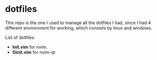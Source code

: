 # dotfiles

This repo is the one I used to manage all the dotfiles I had, since I had 4 different environment for working, which consists by linux and windows.

List of dotfiles:
- **Init.vim** for nvim.
- **Ginit.vim** for nvim-qt
